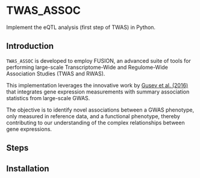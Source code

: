 # TWAS_ASSOC
Implement the eQTL analysis (first step of TWAS) in Python.

## Introduction
  `TWAS_ASSOC` is developed to employ FUSION, an advanced suite of tools for performing large-scale Transcriptome-Wide and Regulome-Wide Association Studies (TWAS and RWAS). 
 
  This implementation leverages the innovative work by [Gusev et al. (2016)](https://www.nature.com/articles/ng.3506) that integrates gene expression measurements with summary association statistics from large-scale GWAS. 
  
  The objective is to identify novel associations between a GWAS phenotype, only measured in reference data, and a functional phenotype, thereby contributing to our understanding of the complex relationships between gene expressions.

## Steps


## Installation
